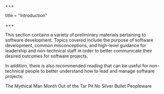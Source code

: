 +++

title = "Introduction"

+++

This section contains a variety of preliminary materials pertaining to software development.  Topics covered include the purpose of software development, common misconceptions, and high-level guidance for leadership and non-technical staff in order to better communicate their desired outcomes for software projects.

In addition, there is also recommended reading that can be useful for non-technical people to better understand how to lead and manage software projects:

The Mythical Man Month
Out of the Tar Pit
No Silver Bullet
Peopleware

